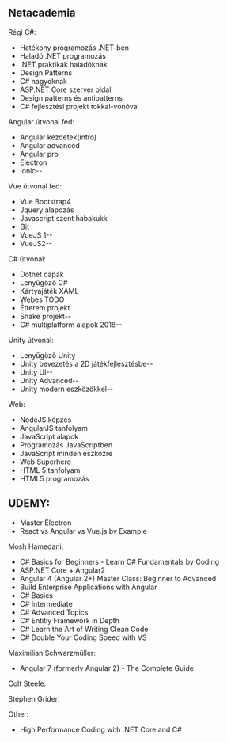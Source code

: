 
## Netacademia

Régi C#:
- Hatékony programozás .NET-ben
- Haladó .NET programozás
- .NET praktikák haladóknak
- Design Patterns
- C# nagyoknak
- ASP.NET  Core szerver oldal
- Design patterns és antipatterns
- C# fejlesztési projekt tokkal-vonóval

Angular útvonal fed:
- Angular kezdetek(intro)
- Angular advanced
- Angular pro
- Electron
- Ionic--

Vue útvonal fed:
- Vue Bootstrap4
- Jquery alapozás
- Javascript szent habakukk
- Git
- VueJS 1--
- VueJS2--

C# útvonal:
- Dotnet cápák
- Lenyűgöző C#--
- Kártyajáték XAML--
- Webes TODO 
- Étterem projekt
- Snake projekt--
- C# multiplatform alapok 2018--

Unity útvonal:
- Lenyűgöző Unity
- Unity bevezetés a 2D játékfejlesztésbe--
- Unity UI--
- Unity Advanced--
- Unity modern eszközökkel--

Web:
- NodeJS képzés
- AngularJS tanfolyam 
- JavaScript alapok
- Programozás JavaScriptben
- JavaScript minden eszközre
- Web Superhero
- HTML 5 tanfolyam 
- HTML5 programozás

## UDEMY:

- Master Electron
- React vs Angular vs Vue.js by Example

Mosh Hamedani:
- C# Basics for Beginners - Learn C# Fundamentals by Coding
- ASP.NET Core + Angular2
- Angular 4 (Angular 2+) Master Class: Beginner to Advanced
- Build Enterprise Applications with Angular
- C# Basics
- C# Intermediate
- C# Advanced Topics
- C# Entitiy Framework in Depth
- C# Learn the Art of Writing Clean Code
- C# Double Your Coding Speed with VS

Maximilian Schwarzmüller:
- Angular 7 (formerly Angular 2) - The Complete Guide

Colt Steele:

Stephen Grider:

Other:
- High Performance Coding with .NET Core and C#